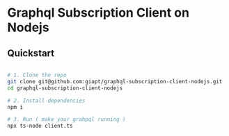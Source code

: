 # Graphql Subscription Client on Nodejs

## Quickstart

```bash

# 1. Clone the repo
git clone git@github.com:giapt/graphql-subscription-client-nodejs.git
cd graphql-subscription-client-nodejs

# 2. Install dependencies
npm i

# 3. Run ( make your grahpql running )
npx ts-node client.ts
```